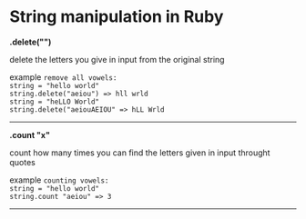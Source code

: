 # String manipulation in Ruby

**.delete("")**

delete the letters you give in input from the original string

example 
`remove all vowels:`  
`string = "hello world" `  
`string.delete("aeiou") => hll wrld `  
`string = "heLLO World" `  
`string.delete("aeiouAEIOU" => hLL Wrld`  

-----------------------------

**.count "x"**

count how many times you can find the letters given in input throught quotes

 example
`counting vowels: `  
`string = "hello world" `  
`string.count "aeiou" => 3`  

---------------------------------


